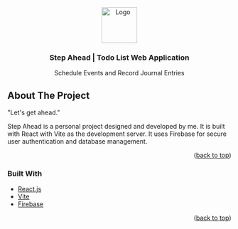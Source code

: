 <div align="center">
  <a href="https://github.com/dnguyen130/stepahead">
    <img src="/logo1.svg" alt="Logo" width="80" height="80">
  </a>

<h3 align="center">Step Ahead | Todo List Web Application</h3>

  <p align="center">
    Schedule Events and Record Journal Entries
</div>



<!-- ABOUT THE PROJECT -->
## About The Project

"Let's get ahead."

Step Ahead is a personal project designed and developed by me. It is built with React with Vite as the development server. It uses Firebase for secure user authentication and database management.

<p align="right">(<a href="#top">back to top</a>)</p>

### Built With

* [React.js](https://reactjs.org/)
* [Vite](https://vitejs.dev/)
* [Firebase](https://firebase.google.com/)

<p align="right">(<a href="#top">back to top</a>)</p>
